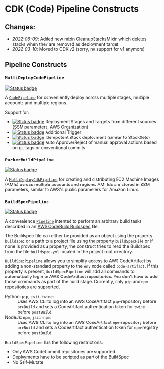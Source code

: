 # CDK (Code) Pipeline Constructs

## Changes:

* *2022-06-09*: Added new mixin CleanupStacksMixin which deletes stacks when they are removed as deployment target 
* *2022-03-10*: Moved to CDK v2 (sorry, no support for v1 anymore)

## Pipeline Constructs

### `MultiDeployCodePipeline`
[![Status badge](https://img.shields.io/badge/Status-InProgress-yellow.svg)](https://shields.io/)

A [`CodePipeline`](https://docs.aws.amazon.com/cdk/api/v2/docs/aws-cdk-lib.pipelines.CodePipeline.html) for conveniently deploy across multiple stages, multiple accounts and multiple regions.

Support for:
* [![Status badge](https://img.shields.io/badge/Status-InProgress-yellow.svg)](https://shields.io/) Deployment Stages and Targets from different sources (SSM parameters, AWS Organization)
* [![Status badge](https://img.shields.io/badge/Status-InProgress-yellow.svg)](https://shields.io/) Additional Trigger
* [![Status badge](https://img.shields.io/badge/Status-InProgress-yellow.svg)](https://shields.io/) Idempotent Stack deployment (similar to StackSets)
* [![Status badge](https://img.shields.io/badge/Status-Idea-yellow.svg)](https://shields.io/) Auto Approve/Reject of manual approval actions based on git-tags or conventional commits

### `PackerBuildPipeline`
[![Status badge](https://img.shields.io/badge/Status-Idea-yellow.svg)](https://shields.io/)

A [`MultiDeployCdkPipeline`]() for creating and distributing EC2 Machine Images (AMIs) across multiple accounts and regions. AMI Ids are stored in SSM parameters, similar to AWS's public parameters for Amazon Linux.

### `BuildSpecPipeline`
[![Status badge](https://img.shields.io/badge/Status-Working-green.svg)](https://shields.io/)

A convenience [`Pipeline`](https://docs.aws.amazon.com/cdk/api/v2/docs/aws-cdk-lib.aws_codepipeline.Pipeline.html) intented to perform an arbitrary build tasks described in an [AWS CodeBuild Buildspec](https://docs.aws.amazon.com/codebuild/latest/userguide/build-spec-ref.html) file. 

The Buildspec file can either be provided as an object using the property `buildspec` or a path to a project file using the property `buildSpecFile` or if none is provided as a property, the construct tries to read the Buildspec from the file `buildspec.yml` located in the project root directory.

`BuildSpecPipeline` allows you to simplify access to AWS CodeArtifact by adding a non-standard property to the `env` node called `code-artifact`. If this property is present, `BuildSpecPipeline` will add all commands to automatically login to AWS CodeArtifact repositories. You don't have to add those commands as part of the build stage. Currently, only `pip` and `npm` repositories are supported.

<dl>
    <dt>Python: <code>pip</code>, <code>jsii-twine</code>:</dt>
    <dd>Uses AWS CLI to log into an AWS CodeArtifact <code>pip</code>-repository before <code>preBuild</code> and sets a CodeArtifact authentication token for <code>twine</code> before <code>postBuild</code>.</dd>
    <dt>NodeJs: <code>npm</code>, <code>jsii-npm</code>:</dt>
    <dd>Uses AWS CLI to log into an AWS CodeArtifact <code>npm</code>-repository before <code>preBuild</code> and sets a CodeArtifact authentication token for <code>npm</code>-registry before <code>postBuild</code>.</dd>
</dl>

`BuildSpecPipeline` has the following restrictions:
* Only AWS CodeCommit repositories are supported.
* Deployments have to be scripted as part of the BuildSpec
* No Self-Mutate

